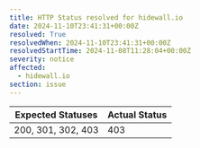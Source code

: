 ```yaml
---
title: HTTP Status resolved for hidewall.io
date: 2024-11-10T23:41:31+00:00Z
resolved: True
resolvedWhen: 2024-11-10T23:41:31+00:00Z
resolvedStartTime: 2024-11-08T11:28:04+00:00Z
severity: notice
affected:
  - hidewall.io
section: issue
---
```


| Expected Statuses | Actual Status  |
|-------------------|----------------|
| 200, 301, 302, 403 | 403 |
